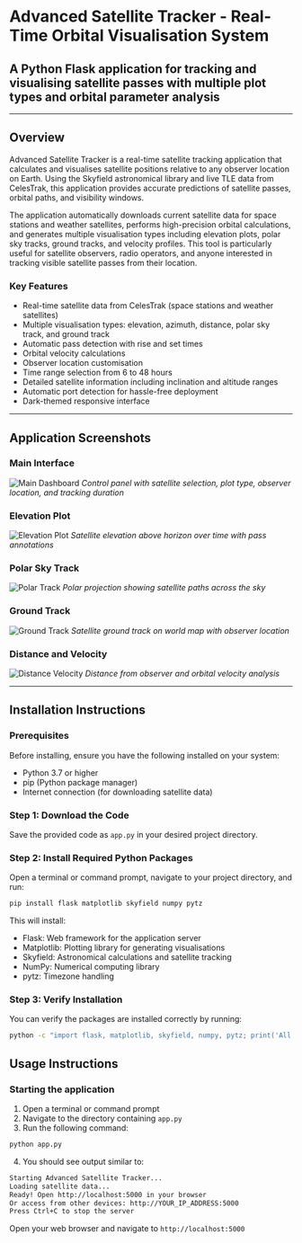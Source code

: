 # Advanced Satellite Tracker - Real-Time Orbital Visualisation System

## A Python Flask application for tracking and visualising satellite passes with multiple plot types and orbital parameter analysis

---

## Overview

Advanced Satellite Tracker is a real-time satellite tracking application that calculates and visualises satellite positions relative to any observer location on Earth. Using the Skyfield astronomical library and live TLE data from CelesTrak, this application provides accurate predictions of satellite passes, orbital paths, and visibility windows.

The application automatically downloads current satellite data for space stations and weather satellites, performs high-precision orbital calculations, and generates multiple visualisation types including elevation plots, polar sky tracks, ground tracks, and velocity profiles. This tool is particularly useful for satellite observers, radio operators, and anyone interested in tracking visible satellite passes from their location.

### Key Features

- Real-time satellite data from CelesTrak (space stations and weather satellites)
- Multiple visualisation types: elevation, azimuth, distance, polar sky track, and ground track
- Automatic pass detection with rise and set times
- Orbital velocity calculations
- Observer location customisation
- Time range selection from 6 to 48 hours
- Detailed satellite information including inclination and altitude ranges
- Automatic port detection for hassle-free deployment
- Dark-themed responsive interface

---

## Application Screenshots

### Main Interface
![Main Dashboard](screenshots/tracker-dashboard.png)
*Control panel with satellite selection, plot type, observer location, and tracking duration*

### Elevation Plot
![Elevation Plot](screenshots/elevation-plot.png)
*Satellite elevation above horizon over time with pass annotations*

### Polar Sky Track
![Polar Track](screenshots/polar-track.png)
*Polar projection showing satellite paths across the sky*

### Ground Track
![Ground Track](screenshots/ground-track.png)
*Satellite ground track on world map with observer location*

### Distance and Velocity
![Distance Velocity](screenshots/distance-velocity.png)
*Distance from observer and orbital velocity analysis*

---

## Installation Instructions

### Prerequisites

Before installing, ensure you have the following installed on your system:
- Python 3.7 or higher
- pip (Python package manager)
- Internet connection (for downloading satellite data)

### Step 1: Download the Code

Save the provided code as `app.py` in your desired project directory.

### Step 2: Install Required Python Packages

Open a terminal or command prompt, navigate to your project directory, and run:
```bash
pip install flask matplotlib skyfield numpy pytz
```

This will install:

- Flask: Web framework for the application server
- Matplotlib: Plotting library for generating visualisations
- Skyfield: Astronomical calculations and satellite tracking
- NumPy: Numerical computing library
- pytz: Timezone handling

### Step 3: Verify Installation

You can verify the packages are installed correctly by running:
```bash
python -c "import flask, matplotlib, skyfield, numpy, pytz; print('All packages installed successfully')"
```

## Usage Instructions

### Starting the application

1. Open a terminal or command prompt
2. Navigate to the directory containing ```app.py```
3. Run the following command:
```bash
python app.py
```
4. You should see output similar to:
```bash
Starting Advanced Satellite Tracker...
Loading satellite data...
Ready! Open http://localhost:5000 in your browser
Or access from other devices: http://YOUR_IP_ADDRESS:5000
Press Ctrl+C to stop the server
```

Open your web browser and navigate to ```http://localhost:5000```
